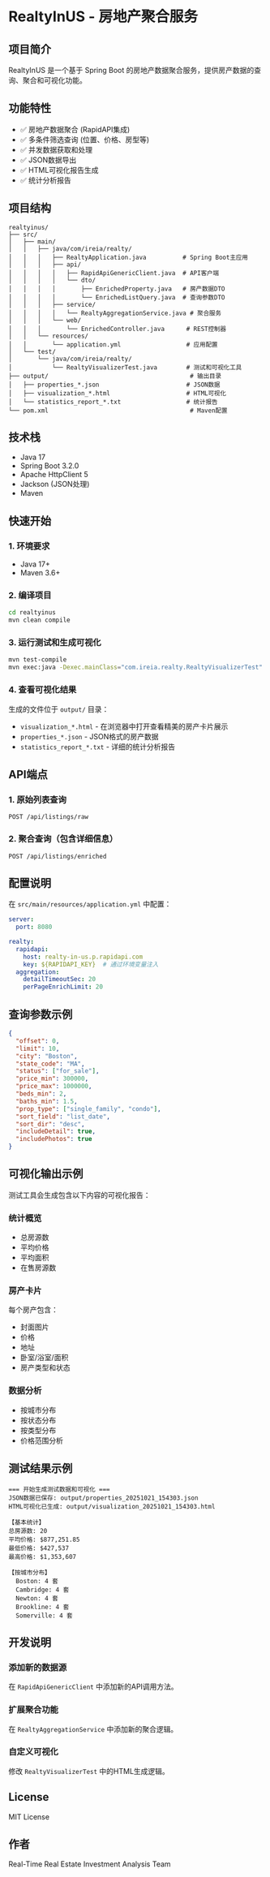 # RealtyInUS - 房地产聚合服务

## 项目简介

RealtyInUS 是一个基于 Spring Boot 的房地产数据聚合服务，提供房产数据的查询、聚合和可视化功能。

## 功能特性

- ✅ 房地产数据聚合 (RapidAPI集成)
- ✅ 多条件筛选查询 (位置、价格、房型等)
- ✅ 并发数据获取和处理
- ✅ JSON数据导出
- ✅ HTML可视化报告生成
- ✅ 统计分析报告

## 项目结构

```
realtyinus/
├── src/
│   ├── main/
│   │   ├── java/com/ireia/realty/
│   │   │   ├── RealtyApplication.java          # Spring Boot主应用
│   │   │   ├── api/
│   │   │   │   ├── RapidApiGenericClient.java  # API客户端
│   │   │   │   └── dto/
│   │   │   │       ├── EnrichedProperty.java   # 房产数据DTO
│   │   │   │       └── EnrichedListQuery.java  # 查询参数DTO
│   │   │   ├── service/
│   │   │   │   └── RealtyAggregationService.java # 聚合服务
│   │   │   └── web/
│   │   │       └── EnrichedController.java      # REST控制器
│   │   └── resources/
│   │       └── application.yml                  # 应用配置
│   └── test/
│       └── java/com/ireia/realty/
│           └── RealtyVisualizerTest.java        # 测试和可视化工具
├── output/                                       # 输出目录
│   ├── properties_*.json                        # JSON数据
│   ├── visualization_*.html                     # HTML可视化
│   └── statistics_report_*.txt                  # 统计报告
└── pom.xml                                       # Maven配置
```

## 技术栈

- Java 17
- Spring Boot 3.2.0
- Apache HttpClient 5
- Jackson (JSON处理)
- Maven

## 快速开始

### 1. 环境要求

- Java 17+
- Maven 3.6+

### 2. 编译项目

```bash
cd realtyinus
mvn clean compile
```

### 3. 运行测试和生成可视化

```bash
mvn test-compile
mvn exec:java -Dexec.mainClass="com.ireia.realty.RealtyVisualizerTest" -Dexec.classpathScope=test
```

### 4. 查看可视化结果

生成的文件位于 `output/` 目录：
- `visualization_*.html` - 在浏览器中打开查看精美的房产卡片展示
- `properties_*.json` - JSON格式的房产数据
- `statistics_report_*.txt` - 详细的统计分析报告

## API端点

### 1. 原始列表查询
```
POST /api/listings/raw
```

### 2. 聚合查询（包含详细信息）
```
POST /api/listings/enriched
```

## 配置说明

在 `src/main/resources/application.yml` 中配置：

```yaml
server:
  port: 8080

realty:
  rapidapi:
    host: realty-in-us.p.rapidapi.com
    key: ${RAPIDAPI_KEY}  # 通过环境变量注入
  aggregation:
    detailTimeoutSec: 20
    perPageEnrichLimit: 20
```

## 查询参数示例

```json
{
  "offset": 0,
  "limit": 10,
  "city": "Boston",
  "state_code": "MA",
  "status": ["for_sale"],
  "price_min": 300000,
  "price_max": 1000000,
  "beds_min": 2,
  "baths_min": 1.5,
  "prop_type": ["single_family", "condo"],
  "sort_field": "list_date",
  "sort_dir": "desc",
  "includeDetail": true,
  "includePhotos": true
}
```

## 可视化输出示例

测试工具会生成包含以下内容的可视化报告：

### 统计概览
- 总房源数
- 平均价格
- 平均面积
- 在售房源数

### 房产卡片
每个房产包含：
- 封面图片
- 价格
- 地址
- 卧室/浴室/面积
- 房产类型和状态

### 数据分析
- 按城市分布
- 按状态分布
- 按类型分布
- 价格范围分析

## 测试结果示例

```
=== 开始生成测试数据和可视化 ===
JSON数据已保存: output/properties_20251021_154303.json
HTML可视化已生成: output/visualization_20251021_154303.html

【基本统计】
总房源数: 20
平均价格: $877,251.85
最低价格: $427,537
最高价格: $1,353,607

【按城市分布】
  Boston: 4 套
  Cambridge: 4 套
  Newton: 4 套
  Brookline: 4 套
  Somerville: 4 套
```

## 开发说明

### 添加新的数据源
在 `RapidApiGenericClient` 中添加新的API调用方法。

### 扩展聚合功能
在 `RealtyAggregationService` 中添加新的聚合逻辑。

### 自定义可视化
修改 `RealtyVisualizerTest` 中的HTML生成逻辑。

## License

MIT License

## 作者

Real-Time Real Estate Investment Analysis Team


